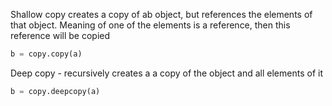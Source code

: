Shallow copy creates a copy of ab object, but references the elements of that object. Meaning of one of the elements is a reference, then this reference will be copied
```python
b = copy.copy(a)
```

Deep copy - recursively creates a a copy of the object and all elements of it
```python
b = copy.deepcopy(a)
```